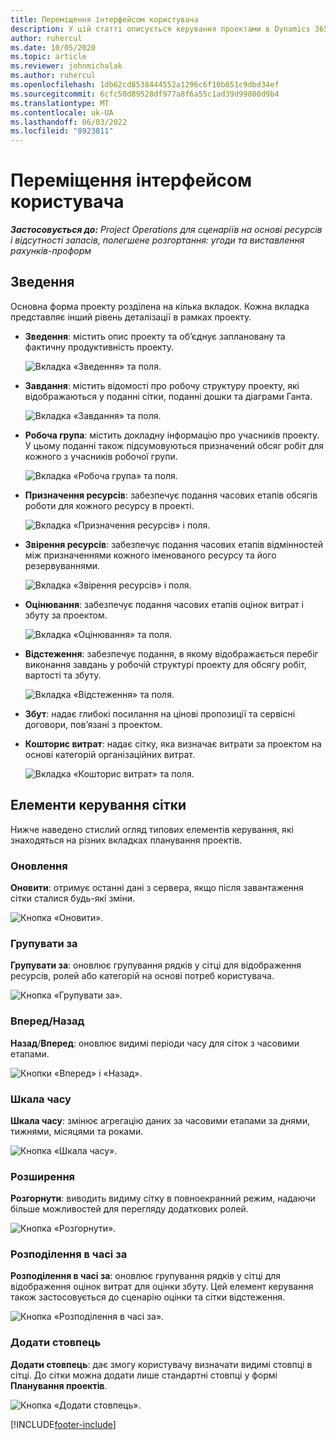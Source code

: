 ```yaml
---
title: Переміщення інтерфейсом користувача
description: У цій статті описується керування проектами в Dynamics 365 Project Operations.
author: ruhercul
ms.date: 10/05/2020
ms.topic: article
ms.reviewer: johnmichalak
ms.author: ruhercul
ms.openlocfilehash: 1db62cd8538444552a1296c6f10b651c9dbd34ef
ms.sourcegitcommit: 6cfc50d89528df977a8f6a55c1ad39d99800d9b4
ms.translationtype: MT
ms.contentlocale: uk-UA
ms.lasthandoff: 06/03/2022
ms.locfileid: "8923811"
---
```

# <a name="navigating-the-user-interface"></a>Переміщення інтерфейсом користувача

_**Застосовується до:** Project Operations для сценаріїв на основі ресурсів і відсутності запасів, полегшене розгортання: угоди та виставлення рахунків-проформ_

## <a name="overview"></a>Зведення

Основна форма проекту розділена на кілька вкладок. Кожна вкладка представляє інший рівень деталізації в рамках проекту.

- **Зведення**: містить опис проекту та об’єднує заплановану та фактичну продуктивність проекту.

    ![Вкладка «Зведення» та поля.](media/navigation7.png)

- **Завдання**: містить відомості про робочу структуру проекту, які відображаються у поданні сітки, поданні дошки та діаграми Ганта.

    ![Вкладка «Завдання» та поля.](media/navigation8.png)

- **Робоча група**: містить докладну інформацію про учасників проекту. У цьому поданні також підсумовуються призначений обсяг робіт для кожного з учасників робочої групи.

    ![Вкладка «Робоча група» та поля.](media/navigation9.png)

- **Призначення ресурсів**: забезпечує подання часових етапів обсягів роботи для кожного ресурсу в проекті.

    ![Вкладка «Призначення ресурсів» і поля.](media/navigation10.png)

- **Звірення ресурсів**: забезпечує подання часових етапів відмінностей між призначеннями кожного іменованого ресурсу та його резервуваннями.

    ![Вкладка «Звірення ресурсів» і поля.](media/navigation11.png)

- **Оцінювання**: забезпечує подання часових етапів оцінок витрат і збуту за проектом.

    ![Вкладка «Оцінювання» та поля.](media/navigation12.png)

- **Відстеження**: забезпечує подання, в якому відображається перебіг виконання завдань у робочій структурі проекту для обсягу робіт, вартості та збуту.

    ![Вкладка «Відстеження» та поля.](media/navigation13.png)

- **Збут**: надає глибокі посилання на цінові пропозиції та сервісні договори, пов’язані з проектом.

- **Кошторис витрат**: надає сітку, яка визначає витрати за проектом на основі категорій організаційних витрат.

    ![Вкладка «Кошторис витрат» та поля.](media/navigation14.png)

## <a name="grid-controls"></a>Елементи керування сітки

Нижче наведено стислий огляд типових елементів керування, які знаходяться на різних вкладках планування проектів.

### <a name="refresh"></a>Оновлення

**Оновити**: отримує останні дані з сервера, якщо після завантаження сітки сталися будь-які зміни.

![Кнопка «Оновити».](media/navigation7.png)

### <a name="group-by"></a>Групувати за

**Групувати за**: оновлює групування рядків у сітці для відображення ресурсів, ролей або категорій на основі потреб користувача.

![Кнопка «Групувати за».](media/navigation6.png)

### <a name="previousnext"></a>Вперед/Назад

**Назад**/**Вперед**: оновлює видимі періоди часу для сіток з часовими етапами.

![Кнопки «Вперед» і «Назад».](media/navigation2.png)

### <a name="timescale"></a>Шкала часу

**Шкала часу**: змінює агрегацію даних за часовими етапами за днями, тижнями, місяцями та роками.

![Кнопка «Шкала часу».](media/navigation3.png)

### <a name="expand"></a>Розширення

**Розгорнути**: виводить видиму сітку в повноекранний режим, надаючи більше можливостей для перегляду додаткових ролей.

![Кнопка «Розгорнути».](media/navigation4.png)

### <a name="time-phase-by"></a>Розподілення в часі за

**Розподілення в часі за**: оновлює групування рядків у сітці для відображення оцінок витрат для оцінки збуту. Цей елемент керування також застосовується до сценарію оцінки та сітки відстеження.

![Кнопка «Розподілення в часі за».](media/navigation0.png)

### <a name="add-column"></a>Додати стовпець

**Додати стовпець**: дає змогу користувачу визначати видимі стовпці в сітці. До сітки можна додати лише стандартні стовпці у формі **Планування проектів**.

![Кнопка «Додати стовпець».](media/navigation5.png)


[!INCLUDE[footer-include](../includes/footer-banner.md)]